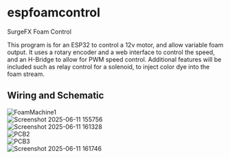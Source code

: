 # espfoamcontrol
SurgeFX Foam Control

This program is for an ESP32 to control a 12v motor, and allow variable foam output. It uses a rotary encoder and a web interface to control the speed, and an H-Bridge to allow for PWM speed control. 
Additional features will be included such as relay control for a solenoid, to inject color dye into the foam stream.  

## Wiring and Schematic

![FoamMachine1](https://github.com/user-attachments/assets/cebfa078-48c4-4998-bf73-f549c292f36a)  
![Screenshot 2025-06-11 155756](https://github.com/user-attachments/assets/f9aa86e3-af2f-42ff-8e2f-39472c741b23)  
![Screenshot 2025-06-11 161328](https://github.com/user-attachments/assets/9b3ddf33-8a29-4946-92b0-fe6831305d97)  
![PCB2](https://github.com/user-attachments/assets/814d6247-c12e-4a90-af42-5c6c97b74fa3)  
![PCB3](https://github.com/user-attachments/assets/71561678-2167-4e50-a5d8-fdf5c034b158)  
![Screenshot 2025-06-11 161746](https://github.com/user-attachments/assets/40a34985-e53f-4125-acfa-513a10ddabe5)



